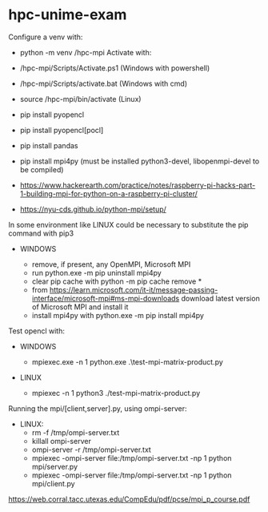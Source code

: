 # hpc-unime-exam

Configure a venv with:
* python -m venv /hpc-mpi
Activate with:
* /hpc-mpi/Scripts/Activate.ps1 (Windows with powershell)
* /hpc-mpi/Scripts/activate.bat (Windows with cmd)
* source /hpc-mpi/bin/activate (Linux)

* pip install pyopencl
* pip install pyopencl[pocl]
* pip install pandas
* pip install mpi4py (must be installed python3-devel, libopenmpi-devel to be compiled)
* https://www.hackerearth.com/practice/notes/raspberry-pi-hacks-part-1-building-mpi-for-python-on-a-raspberry-pi-cluster/
* https://nyu-cds.github.io/python-mpi/setup/

In some environment like LINUX could be necessary to substitute the pip command with pip3

* WINDOWS

    * remove, if present, any OpenMPI, Microsoft MPI
    * run python.exe -m pip uninstall mpi4py
    * clear pip cache with python -m pip cache remove *
    * from https://learn.microsoft.com/it-it/message-passing-interface/microsoft-mpi#ms-mpi-downloads download latest version of Microsoft MPI and install it
    * install mpi4py with python.exe -m pip install mpi4py

Test opencl with:

* WINDOWS

    * mpiexec.exe -n 1 python.exe .\test-mpi-matrix-product.py

* LINUX

    * mpiexec -n 1 python3 ./test-mpi-matrix-product.py

Running the mpi/[client,server].py, using ompi-server:
* LINUX:
    * rm -f /tmp/ompi-server.txt
    * killall ompi-server
    * ompi-server -r /tmp/ompi-server.txt
    * mpiexec -ompi-server file:/tmp/ompi-server.txt -np 1 python mpi/server.py
    * mpiexec -ompi-server file:/tmp/ompi-server.txt -np 1 python mpi/client.py


https://web.corral.tacc.utexas.edu/CompEdu/pdf/pcse/mpi_p_course.pdf
